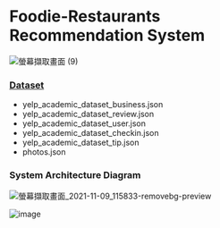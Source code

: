 # Foodie-Restaurants Recommendation System

![螢幕擷取畫面 (9)](https://user-images.githubusercontent.com/86417952/140856035-5607a631-88cd-4bc1-8f2c-de10863acb79.png)

[<h3>Dataset</h3>](https://www.yelp.com/dataset/)
*  yelp_academic_dataset_business.json
*  yelp_academic_dataset_review.json
*  yelp_academic_dataset_user.json
*  yelp_academic_dataset_checkin.json
*  yelp_academic_dataset_tip.json
*  photos.json

<h3>System Architecture Diagram</h3>

![螢幕擷取畫面_2021-11-09_115833-removebg-preview](https://user-images.githubusercontent.com/86417952/140859534-1afbbb5c-29b6-4d1b-a4c5-3d0305475d6a.png)

![image](https://user-images.githubusercontent.com/86417952/140859349-e1baaf7d-caa4-4312-bd4f-dc8633d402ea.png)


